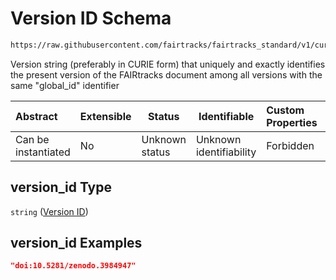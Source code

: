 # Version ID Schema

```txt
https://raw.githubusercontent.com/fairtracks/fairtracks_standard/v1/current/json/schema/fairtracks.schema.json#/properties/document/properties/version_id
```

Version string (preferably in CURIE form) that uniquely and exactly identifies the present version of the FAIRtracks document among all versions with the same "global_id" identifier


| Abstract            | Extensible | Status         | Identifiable            | Custom Properties | Additional Properties | Access Restrictions | Defined In                                                                               |
| :------------------ | ---------- | -------------- | ----------------------- | :---------------- | --------------------- | ------------------- | ---------------------------------------------------------------------------------------- |
| Can be instantiated | No         | Unknown status | Unknown identifiability | Forbidden         | Allowed               | none                | [fairtracks.schema.json\*](../json/schema/fairtracks.schema.json "open original schema") |

## version_id Type

`string` ([Version ID](fairtracks-properties-document-info-properties-version-id.md))

## version_id Examples

```json
"doi:10.5281/zenodo.3984947"
```
